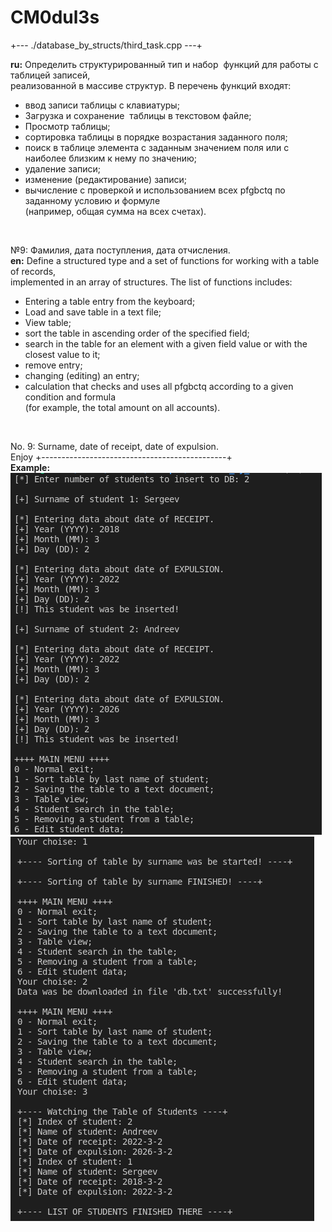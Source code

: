 # CM0dul3s

+--- ./database\_by\_structs/third\_task.cpp ---+

<b>ru:</b> Определить структурированный тип и набор  функций для работы с таблицей записей,<br>
реализованной в массиве структур. В перечень функций входят:<br>
<ul>
<li>ввод записи таблицы с клавиатуры;</li>
<li>Загрузка и сохранение  таблицы в текстовом файле;</li>
<li>Просмотр таблицы;</li>
<li>сортировка таблицы в порядке возрастания заданного поля;</li>
<li>поиск в таблице элемента с заданным значением поля или с наиболее близким к нему по значению;</li>
<li>удаление записи;</li>
<li>изменение (редактирование) записи;</li>
<li>вычисление с проверкой и использованием всех pfgbctq по заданному условию и формуле <br>(например, общая сумма на всех счетах).</li>
</ul>
<br>

№9: Фамилия, дата поступления, дата отчисления.
<br>
<b>en:</b> Define a structured type and a set of functions for working with a table of records,<br>
implemented in an array of structures. The list of functions includes:<br>
<ul>
<li>Entering a table entry from the keyboard;</li>
<li>Load and save table in a text file;</li>
<li>View table;</li>
<li>sort the table in ascending order of the specified field;</li>
<li>search in the table for an element with a given field value or with the closest value to it;</li>
<li>remove entry;</li>
<li>changing (editing) an entry;</li>
<li>calculation that checks and uses all pfgbctq according to a given condition and formula <br>(for example, the total amount on all accounts).</li>
</ul>
<br>

No. 9: Surname, date of receipt, date of expulsion.
<br>
					Enjoy
+----------------------------------------------+
<br>
<b>Example:</b><br>
<img src="../images/image3_1.jpg"></img><br>
<img src="../images/image3_2.jpg"></img><br>
<br>